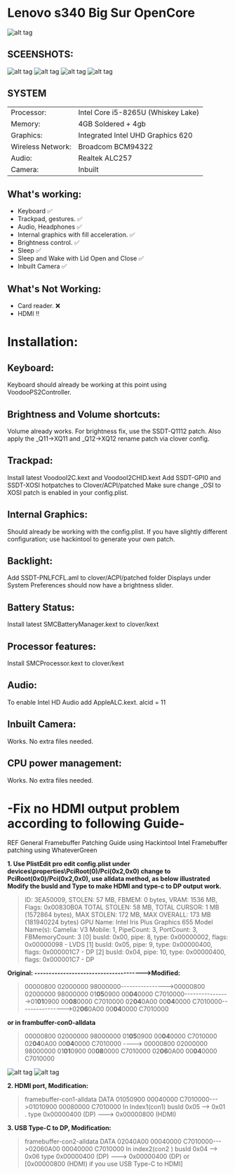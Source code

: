 # Lenovo s340 Big Sur OpenCore 

![alt tag](https://i.ibb.co/RzW810W/Lenovo.png "Lenovo s340")​

## SCEENSHOTS:
![alt tag](https://i.ibb.co/Sf6wDQ4/2020-09-06-20-26-03.png "Lenovo s340")​
![alt tag](https://i.ibb.co/SwCYHfc/2020-09-06-20-25-12.png "Lenovo s340")​
![alt tag](https://i.ibb.co/Gn9V3Bv/2020-09-06-15-43-19.png "Lenovo s340")​
![alt tag](https://i.ibb.co/yV2Bm52/2020-09-06-15-31-36.png "Lenovo s340")​



## SYSTEM

|||
|----------------|------------------------------------------------------------|
|Processor:| Intel Core  i5-8265U (Whiskey Lake) |
|Memory:          |4GB Soldered + 4gb  |         
|Graphics:         |Integrated Intel UHD Graphics 620|
|Wireless Network:          |Broadcom BCM94322|
|Audio:        |Realtek ALC257 |
|Camera:          |Inbuilt|

## What's working:
  - Keyboard :white_check_mark:
  - Trackpad, gestures. :white_check_mark:
  - Audio, Headphones :white_check_mark:
  - Internal graphics with fill acceleration. :white_check_mark:
  - Brightness control. :white_check_mark:
  - Sleep :white_check_mark:
  - Sleep and Wake with Lid Open and Close :white_check_mark:
  - Inbuilt Camera :white_check_mark:

## What's Not Working:
  - Card reader. :x:
  - HDMI :bangbang:




# Installation:

## Keyboard:
Keyboard should already be working at this point using VoodooPS2Controller.

## Brightness and Volume shortcuts:
Volume already works. For brightness fix, use the SSDT-Q1112 patch.
Also apply the _Q11->XQ11 and _Q12->XQ12 rename patch via clover config.

## Trackpad:
Install latest VoodooI2C.kext and VoodooI2CHID.kext
Add SSDT-GPI0 and SSDT-XOSI hotpatches to Clover/ACPI/patched
Make sure change _OSI to XOSI patch is enabled in your config.plist.

## Internal Graphics:
Should already be working with the config.plist. If you have slightly different configuration; use hackintool to generate your own patch.

## Backlight:
Add SSDT-PNLFCFL.aml to clover/ACPI/patched folder
Displays under System Preferences should now have a brightness slider.

## Battery Status:
Install latest SMCBatteryManager.kext to clover/kext

## Processor features:
Install SMCProcessor.kext to clover/kext

## Audio:
To enable Intel HD Audio add AppleALC.kext.
alcid = 11

## Inbuilt Camera:
Works. No extra files needed.

## CPU power management:
Works. No extra files needed.

# -Fix no HDMI output problem according to following Guide-

REF General Framebuffer Patching Guide using Hackintool
Intel Framebuffer patching using WhateverGreen

**1. Use PlistEdit pro edit config.plist under devices\properties\PciRoot(0)/Pci(0x2,0x0) change to PciRoot(0x0)/Pci(0x2,0x0), use alldata method, as below illustrated Modify the busId and Type to make HDMI and type-c to DP output work.**

>ID: 3EA50009, STOLEN: 57 MB, FBMEM: 0 bytes, VRAM: 1536 MB, Flags: 0x00830B0A
TOTAL STOLEN: 58 MB, TOTAL CURSOR: 1 MB (1572864 bytes), MAX STOLEN: 172 MB, MAX OVERALL: 173 MB (181940224 bytes)
GPU Name: Intel Iris Plus Graphics 655
Model Name(s):
Camelia: V3
Mobile: 1, PipeCount: 3, PortCount: 3, FBMemoryCount: 3
[0] busId: 0x00, pipe: 8, type: 0x00000002, flags: 0x00000098 - LVDS
[1] busId: 0x05, pipe: 9, type: 0x00000400, flags: 0x000001C7 - DP
[2] busId: 0x04, pipe: 10, type: 0x00000400, flags: 0x000001C7 - DP

**Original: -------------------------------------->Modified:**
>00000800 02000000 98000000---------------->00000800 02000000 98000000
01**05**0900 00**04**0000 C7010000---------------->01**01**0900 00**08**0000 C7010000
02**04**0A00 00**04**0000 C7010000---------------->02**06**0A00 00**04**0000 C7010000

**or in frambuffer-con0-alldata**
>00000800 02000000 98000000 01**05**0900 00**04**0000 C7010000 02**04**0A00 00**04**0000 C7010000 ---->
00000800 02000000 98000000 01**01**0900 00**08**0000 C7010000 02**06**0A00 00**04**0000 C7010000

![alt tag](https://i.ibb.co/kDXqQpj/3.png "Lenovo s340")​
![alt tag](https://i.ibb.co/HqZzRrc/4.png "Lenovo s340")​

**2. HDMI port, Modification:** 
>framebuffer-con1-alldata DATA 01050900 00040000 C7010000--->01010900 00080000 C7010000
In Index1(con1) busId 0x05 --> 0x01 . type 0x00000400 (DP) ---> 0x00000800 (HDMI)

**3. USB Type-C to DP, Modification:**
>framebuffer-con2-alldata DATA 02040A00 00040000 C7010000--->02060A00 00040000 C7010000
In index2(con2 ) busId 0x04 --> 0x06 type 0x00000400 (DP) ---> 0x00000400 (DP) or [0x00000800 (HDMI) if you use USB Type-C to HDMI]
